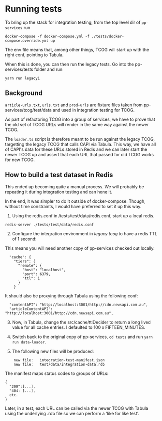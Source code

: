 # Running tests

To bring up the stack for integration testing, from the top level dir of `pp-services` run

```
docker-compose -f docker-compose.yml -f ./tests/docker-compose.override.yml up
```

The env file means that, among other things, TCOG will start up with the right conf, pointing to Tabula.

When this is done, you can then run the legacy tests. Go into the pp-services/tests folder and run

```
yarn run legacy1
```

## Background

`article-urls.txt`, `urls.txt` and `prod-urls` are fixture files taken from pp-services/tcog/test/data and used in integration testing for TCOG.

As part of refactoring TCOG into a group of services, we have to prove that the old set of TCOG URLs will render in the same way against the newer TCOG.

The `loader.ts` script is therefore meant to be run against the legacy TCOG, targetting the legacy TCOG that calls CAPI via Tabula. This way, we have all of CAPI's data for these URLs stored in Redis and we can later start the newer TCOG up and assert that each URL that passed for old TCOG works for new TCOG.

## How to build a test dataset in Redis

This ended up becoming quite a manual process. We will probably be repeating it during integration testing and can hone it.

In the end, it was simpler to do it outside of docker-compose. Though, without time constraints, I would have preferred to set it up this way.

1. Using the redis.conf in /tests/test/data/redis.conf, start up a local redis.

`redis-server ./tests/test/data/redis.conf`

2. Configure the integration environment in *legacy tcog* to have a redis TTL of 1 second:

This means you will need another copy of pp-services checked out locally.

```
  "cache": {
    "tiers": {
      "remote": {
        "host": "localhost",
        "port": 6379,
        "ttl": 1
      }
    }
```

It should also be proxying through Tabula using the following conf:

```
  "contentAPI": "http://localhost:3001/http://cdn.newsapi.com.au",
  "articleContentAPI": "http://localhost:3001/http://cdn.newsapi.com.au",
```

3. Now, in Tabula, change the src/cache/ttlDecider to return a long lived value for all cache entries. I defaulted to 100 x FIFTEEN_MINUTES.

4. Switch back to the original copy of pp-services, `cd tests` and run `yarn run data-loader`.

5. The following new files will be produced:

```
	new file:   integration-test-manifest.json
	new file:   test/data/integration-data.rdb
```

The manifest maps status codes to groups of URLs:
```
{
  "200":[...],
  "404: [...],
  etc.
}
```

Later, in a test, each URL can be called via the newer TCOG with Tabula using the underlying .rdb file so we can perform a 'like for like test'.
